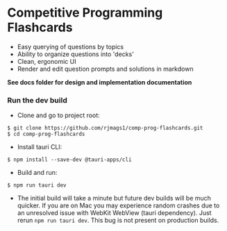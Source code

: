# Competitive Programming Flashcards
- Easy querying of questions by topics
- Ability to organize questions into 'decks'
- Clean, ergonomic UI
- Render and edit question prompts and solutions in markdown

__See docs folder for design and implementation documentation__

### Run the dev build
- Clone and go to project root:
```
$ git clone https://github.com/rjmags1/comp-prog-flashcards.git
$ cd comp-prog-flashcards
```

- Install tauri CLI:
```
$ npm install --save-dev @tauri-apps/cli
```

- Build and run:
```
$ npm run tauri dev
```

- The initial build will take a minute but future dev builds will be much quicker. If you are on Mac you may experience random crashes due to an unresolved issue with WebKit WebView (tauri dependency). Just rerun `npm run tauri dev`. This bug is not present on production builds.